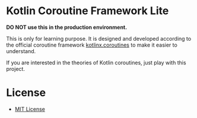 # Kotlin Coroutine Framework Lite

**DO NOT use this in the production environment.**

This is only for learning purpose. It is designed and developed according to the official coroutine framework [kotlinx.coroutines](https://github.com/Kotlin/kotlinx.coroutines) to make it easier to understand.

If you are interested in the theories of Kotlin coroutines, just play with this project.


# License

* [MIT License](LICENSE)